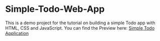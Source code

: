 # Simple-Todo-Web-App

This is a demo  project for the tutorial on building a simple Todo app with HTML, CSS and JavaScript. You can find the Preview here: [Simple Todo Application](https://)
